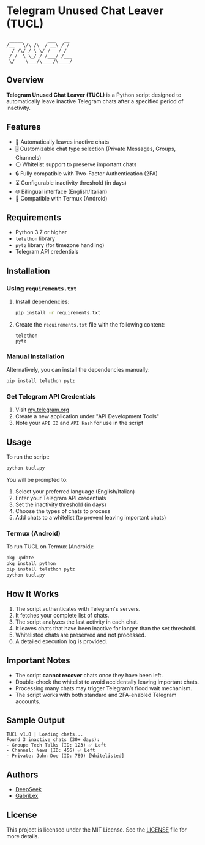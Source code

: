 # Telegram Unused Chat Leaver (TUCL)

```
 _____         ___   __  
/__   \/\ /\  / __\ / /  
  / /\/ / \ \/ /   / /   
 / /  \ \_/ / /___/ /___ 
 \/    \___/\____/\____/ 
```

## Overview

**Telegram Unused Chat Leaver (TUCL)** is a Python script designed to automatically leave inactive Telegram chats after a specified period of inactivity.

## Features
- 🚪 Automatically leaves inactive chats
- 🎚️ Customizable chat type selection (Private Messages, Groups, Channels)
- ⚪ Whitelist support to preserve important chats
- 🔒 Fully compatible with Two-Factor Authentication (2FA)
- ⏳ Configurable inactivity threshold (in days)
- 🌐 Bilingual interface (English/Italian)
- 📱 Compatible with Termux (Android)

## Requirements
- Python 3.7 or higher
- `telethon` library
- `pytz` library (for timezone handling)
- Telegram API credentials

## Installation

### Using `requirements.txt`
1. Install dependencies:
   ```bash
   pip install -r requirements.txt
   ```

2. Create the `requirements.txt` file with the following content:
   ```text
   telethon
   pytz
   ```

### Manual Installation
Alternatively, you can install the dependencies manually:
```bash
pip install telethon pytz
```

### Get Telegram API Credentials
1. Visit [my.telegram.org](https://my.telegram.org)
2. Create a new application under "API Development Tools"
3. Note your `API ID` and `API Hash` for use in the script

## Usage
To run the script:
```bash
python tucl.py
```

You will be prompted to:
1. Select your preferred language (English/Italian)
2. Enter your Telegram API credentials
3. Set the inactivity threshold (in days)
4. Choose the types of chats to process
5. Add chats to a whitelist (to prevent leaving important chats)

### Termux (Android)
To run TUCL on Termux (Android):
```bash
pkg update
pkg install python
pip install telethon pytz
python tucl.py
```

## How It Works
1. The script authenticates with Telegram's servers.
2. It fetches your complete list of chats.
3. The script analyzes the last activity in each chat.
4. It leaves chats that have been inactive for longer than the set threshold.
5. Whitelisted chats are preserved and not processed.
6. A detailed execution log is provided.

## Important Notes
- The script **cannot recover** chats once they have been left.
- Double-check the whitelist to avoid accidentally leaving important chats.
- Processing many chats may trigger Telegram’s flood wait mechanism.
- The script works with both standard and 2FA-enabled Telegram accounts.

## Sample Output
```
TUCL v1.0 | Loading chats...
Found 3 inactive chats (30+ days):
- Group: Tech Talks (ID: 123) ✅ Left
- Channel: News (ID: 456) ✅ Left
- Private: John Doe (ID: 789) [Whitelisted]
```

## Authors
- [DeepSeek](https://www.deepseek.com)
- [GabriLex](https://github.com/GabriLex)

## License
This project is licensed under the MIT License. See the [LICENSE](LICENSE) file for more details.
